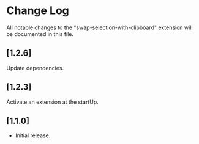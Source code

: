 # Change Log

All notable changes to the "swap-selection-with-clipboard" extension will be documented in this file.

## [1.2.6]

Update dependencies.

## [1.2.3]

Activate an extension at the startUp.

## [1.1.0]

- Initial release.
